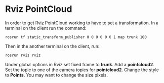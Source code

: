 # Rviz PointCloud

In order to get Rviz PointCloud working to have to set a transformation. In a terminal on the client run the command:

`rosrun tf static_transform_publisher 0 0 0 0 0 0 1 map trunk 100`

Then in the another terminal on the client, run:

`rosrun rviz rviz`

Under global options in Rviz set fixed frame to **trunk**. Add a **pointcloud2**. 
Set the topic to one of the camera topics for **pointcloud2**. Change the style
to **Points**. You may want to change the size pixels.
